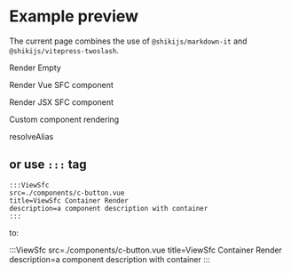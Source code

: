 # Example preview

The current page combines the use of `@shikijs/markdown-it` and `@shikijs/vitepress-twoslash`.

Render Empty
<ViewSfc src="" description="this is a `empty` component"/>

Render Vue SFC component
<ViewSfc src="./components/button.ts.vue" title="ViewSfc Render" description="a component description" />

Render JSX SFC component
<ViewSfc src="./components/react.tsx" title="JSX Render" description="a component description"></ViewSfc>

Custom component rendering
<PreView src="./components/button.{ts,js}.vue" title="Custom component rendering" description="a component description"></PreView>

resolveAlias
<ViewSfc src="@@/button.vue" title="ViewSfc Render" description="a component description" />

## or use `:::` tag

```
:::ViewSfc
src=./components/c-button.vue
title=ViewSfc Container Render
description=a component description with container
:::
```

to:

:::ViewSfc
src=./components/c-button.vue
title=ViewSfc Container Render
description=a component description with container
:::
